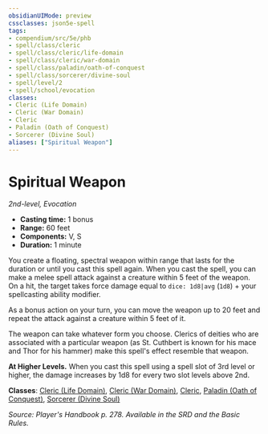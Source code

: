 ```yaml
---
obsidianUIMode: preview
cssclasses: json5e-spell
tags:
- compendium/src/5e/phb
- spell/class/cleric
- spell/class/cleric/life-domain
- spell/class/cleric/war-domain
- spell/class/paladin/oath-of-conquest
- spell/class/sorcerer/divine-soul
- spell/level/2
- spell/school/evocation
classes:
- Cleric (Life Domain)
- Cleric (War Domain)
- Cleric
- Paladin (Oath of Conquest)
- Sorcerer (Divine Soul)
aliases: ["Spiritual Weapon"]
---
```

# Spiritual Weapon
*2nd-level, Evocation*  

- **Casting time:** 1 bonus
- **Range:** 60 feet
- **Components:** V, S
- **Duration:** 1 minute

You create a floating, spectral weapon within range that lasts for the duration or until you cast this spell again. When you cast the spell, you can make a melee spell attack against a creature within 5 feet of the weapon. On a hit, the target takes force damage equal to `dice: 1d8|avg` (`1d8`) + your spellcasting ability modifier.

As a bonus action on your turn, you can move the weapon up to 20 feet and repeat the attack against a creature within 5 feet of it.

The weapon can take whatever form you choose. Clerics of deities who are associated with a particular weapon (as St. Cuthbert is known for his mace and Thor for his hammer) make this spell's effect resemble that weapon.

**At Higher Levels.** When you cast this spell using a spell slot of 3rd level or higher, the damage increases by 1d8 for every two slot levels above 2nd.

**Classes**: [Cleric (Life Domain)](4-Resources/Compendium/classes/cleric-life-domain.md), [Cleric (War Domain)](4-Resources/Compendium/classes/cleric-war-domain.md), [Cleric](4-Resources/Compendium/classes/cleric.md), [Paladin (Oath of Conquest)](4-Resources/Compendium/classes/paladin-oath-of-conquest-xge.md), [Sorcerer (Divine Soul)](4-Resources/Compendium/classes/sorcerer-divine-soul-xge.md)

*Source: Player's Handbook p. 278. Available in the SRD and the Basic Rules.*